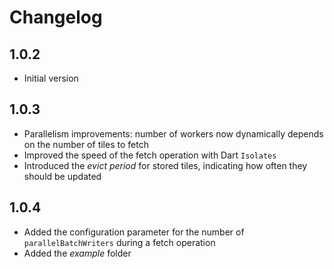 # Changelog

## 1.0.2

* Initial version

## 1.0.3

* Parallelism improvements: number of workers now dynamically depends on the number of tiles to fetch
* Improved the speed of the fetch operation with Dart `Isolates`
* Introduced the _evict period_ for stored tiles, indicating how often they should be updated

## 1.0.4

* Added the configuration parameter for the number of `parallelBatchWriters` during a fetch operation
* Added the _example_ folder
